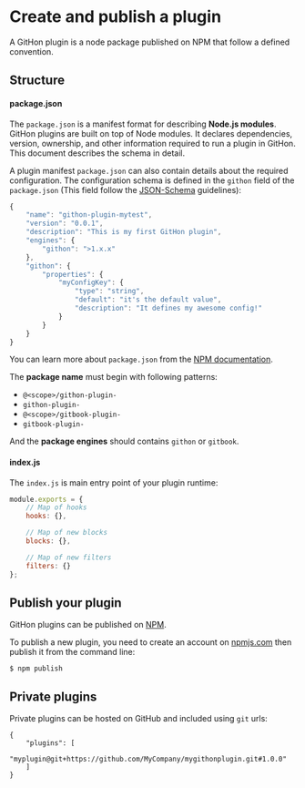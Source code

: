 # Create and publish a plugin

A GitHon plugin is a node package published on NPM that follow a defined convention.

## Structure

#### package.json

The `package.json` is a manifest format for describing **Node.js modules**. GitHon plugins are built on top of Node modules. It declares dependencies, version, ownership, and other information required to run a plugin in GitHon. This document describes the schema in detail.

A plugin manifest `package.json` can also contain details about the required configuration. The configuration schema is defined in the `githon` field of the `package.json` (This field follow the [JSON-Schema](http://json-schema.org) guidelines):

```js
{
    "name": "githon-plugin-mytest",
    "version": "0.0.1",
    "description": "This is my first GitHon plugin",
    "engines": {
        "githon": ">1.x.x"
    },
    "githon": {
        "properties": {
            "myConfigKey": {
                "type": "string",
                "default": "it's the default value",
                "description": "It defines my awesome config!"
            }
        }
    }
}
```

You can learn more about `package.json` from the [NPM documentation](https://docs.npmjs.com/files/package.json).

The **package name** must begin with following patterns:

- `@<scope>/githon-plugin-`
- `githon-plugin-`
- `@<scope>/gitbook-plugin-`
- `gitbook-plugin-`


And the **package engines** should contains `githon` or `gitbook`.

#### index.js

The `index.js` is main entry point of your plugin runtime:

```js
module.exports = {
    // Map of hooks
    hooks: {},

    // Map of new blocks
    blocks: {},

    // Map of new filters
    filters: {}
};
```

## Publish your plugin

GitHon plugins can be published on [NPM](https://www.npmjs.com).

To publish a new plugin, you need to create an account on [npmjs.com](https://www.npmjs.com) then publish it from the command line:

```
$ npm publish
```

## Private plugins

Private plugins can be hosted on GitHub and included using `git` urls:

```
{
    "plugins": [
        "myplugin@git+https://github.com/MyCompany/mygithonplugin.git#1.0.0"
    ]
}
```
